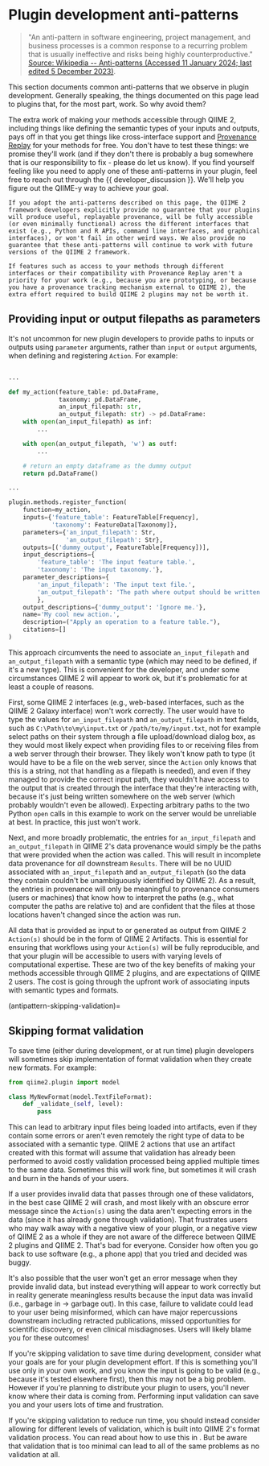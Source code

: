 # Plugin development anti-patterns

> "An anti-pattern in software engineering, project management, and business processes is a common response to a recurring problem that is usually ineffective and risks being highly counterproductive." [Source: Wikipedia -- Anti-patterns (Accessed 11 January 2024; last edited 5 December 2023)](https://en.wikipedia.org/wiki/Anti-pattern).

This section documents common anti-patterns that we observe in plugin development.
Generally speaking, the things documented on this page lead to plugins that, for the most part, work.
So why avoid them?

The extra work of making your methods accessible through QIIME 2, including things like defining the semantic types of your inputs and outputs, pays off in that you get things like cross-interface support and [Provenance Replay](https://doi.org/10.1371/journal.pcbi.1011676) for your methods for free.
You don't have to test these things: we promise they'll work (and if they don't there is probably a bug somewhere that is our responsibility to fix - please do let us know).
If you find yourself feeling like you need to apply one of these anti-patterns in your plugin, feel free to reach out through the {{ developer_discussion }}.
We'll help you figure out the QIIME-y way to achieve your goal.

```{warning}
If you adopt the anti-patterns described on this page, the QIIME 2 framework developers explicitly provide no guarantee that your plugins will produce useful, replayable provenance, will be fully accessible (or even minimally functional) across the different interfaces that exist (e.g., Python and R APIs, command line interfaces, and graphical interfaces), or won't fail in other weird ways. We also provide no guarantee that these anti-patterns will continue to work with future versions of the QIIME 2 framework.

If features such as access to your methods through different interfaces or their compatibility with Provenance Replay aren't a priority for your work (e.g., because you are prototyping, or because you have a provenance tracking mechanism external to QIIME 2), the extra effort required to build QIIME 2 plugins may not be worth it.
```

## Providing input or output filepaths as parameters

It's not uncommon for new plugin developers to provide paths to inputs or outputs using `parameter` arguments, rather than `input` or `output` arguments, when defining and registering `Action`. For example:

```python

...

def my_action(feature_table: pd.DataFrame,
              taxonomy: pd.DataFrame,
              an_input_filepath: str,
              an_output_filepath: str) -> pd.DataFrame:
    with open(an_input_filepath) as inf:
        ...

    with open(an_output_filepath, 'w') as outf:
        ...

    # return an empty dataframe as the dummy output
    return pd.DataFrame()

...

plugin.methods.register_function(
    function=my_action,
    inputs={'feature_table': FeatureTable[Frequency],
            'taxonomy': FeatureData[Taxonomy]},
    parameters={'an_input_filepath': Str,
                'an_output_filepath': Str},
    outputs=[('dummy_output', FeatureTable[Frequency])],
    input_descriptions={
        'feature_table': 'The input feature table.',
        'taxonomy': 'The input taxonomy.'},
    parameter_descriptions={
        'an_input_filepath': 'The input text file.',
        'an_output_filepath': 'The path where output should be written.'
        },
    output_descriptions={'dummy_output': 'Ignore me.'},
    name='My cool new action.',
    description=("Apply an operation to a feature table."),
    citations=[]
)
```

This approach circumvents the need to associate `an_input_filepath` and `an_output_filepath` with a semantic type (which may need to be defined, if it's a new type).
This is convenient for the developer, and under some circumstances QIIME 2 will appear to work ok, but it's problematic for at least a couple of reasons.

First, some QIIME 2 interfaces (e.g., web-based interfaces, such as the QIIME 2 Galaxy interface) won't work correctly.
The user would have to type the values for `an_input_filepath` and `an_output_filepath` in text fields, such as `C:\Path\to\my\input.txt` or `/path/to/my/input.txt`, not for example select paths on their system through a file upload/download dialog box, as they would most likely expect when providing files to or receiving files from a web server through their browser.
They likely won't know path to type (it would have to be a file on the web server, since the `Action` only knows that this is a string, not that handling as a filepath is needed), and even if they managed to provide the correct input path, they wouldn't have access to the output that is created through the interface that they're interacting with, because it's just being written somewhere on the web server (which probably wouldn't even be allowed).
Expecting arbitrary paths to the two Python `open` calls in this example to work on the server would be unreliable at best.
In practice, this just won't work.

Next, and more broadly problematic, the entries for `an_input_filepath` and `an_output_filepath` in QIIME 2's data provenance would simply be the paths that were provided when the action was called.
This will result in incomplete data provenance for *all* downstream `Results`.
There will be no UUID associated with `an_input_filepath` and `an_output_filepath` (so the data they contain couldn't be unambiguously identified by QIIME 2).
As a result, the entries in provenance will only be meaningful to provenance consumers (users or machines) that know how to interpret the paths (e.g., what computer the paths are relative to) and are confident that the files at those locations haven't changed since the action was run.

All data that is provided as input to or generated as output from QIIME 2 `Action(s)` should be in the form of QIIME 2 Artifacts.
This is essential for ensuring that workflows using your `Action(s)` will be fully reproducible, and that your plugin will be accessible to users with varying levels of computational expertise.
These are two of the key benefits of making your methods accessible through QIIME 2 plugins, and are expectations of QIIME 2 users.
The cost is going through the upfront work of associating inputs with semantic types and formats.

(antipattern-skipping-validation)=
## Skipping format validation

To save time (either during development, or at run time) plugin developers will sometimes skip implementation of format validation when they create new formats. For example:

```python
from qiime2.plugin import model

class MyNewFormat(model.TextFileFormat):
    def _validate_(self, level):
        pass
```

This can lead to arbitrary input files being loaded into artifacts, even if they contain some errors or aren't even remotely the right type of data to be associated with a semantic type.
QIIME 2 actions that use an artifact created with this format will assume that validation has already been performed to avoid costly validation processed being applied multiple times to the same data.
Sometimes this will work fine, but sometimes it will crash and burn in the hands of your users.

If a user provides invalid data that passes through one of these validators, in the best case QIIME 2 will crash, and most likely with an obscure error message since the `Action(s)` using the data aren't expecting errors in the data (since it has already gone through validation).
That frustrates users who may walk away with a negative view of your plugin, or a negative view of QIIME 2 as a whole if they are not aware of the differece between QIIME 2 plugins and QIIME 2.
That's bad for everyone.
Consider how often you go back to use software (e.g., a phone app) that you tried and decided was buggy.

It's also possible that the user won't get an error message when they provide invalid data, but instead everything will appear to work correctly but in reality generate meaningless results because the input data was invalid (i.e., garbage in → garbage out).
In this case, failure to validate could lead to your user being misinformed, which can have major repercussions downstream including retracted publications, missed opportunities for scientific discovery, or even clinical misdiagnoses. Users will likely blame you for these outcomes!

If you're skipping validation to save time during development, consider what your goals are for your plugin development effort.
If this is something you'll use only in your own work, and you know the input is going to be valid (e.g., because it's tested elsewhere first), then this may not be a big problem.
However if you're planning to distribute your plugin to users, you'll never know where their data is coming from.
Performing input validation can save you and your users lots of time and frustration.

If you're skipping validation to reduce run time, you should instead consider allowing for different levels of validation, which is built into QIIME 2's format validation process.
You can read about how to use this in [](howto-format-validation-levels).
But be aware that validation that is too minimal can lead to all of the same problems as no validation at all.


